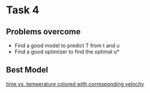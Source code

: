 # Task 4

## Problems overcome
- Find a good model to predict T from t and u
- Find a good optimizer to find the optimal u*

## Best Model
[time vs. temperature colored with corresponding velocity](https://github.com/lblum95/Deep_Learning_for_Scientific_Computing/tree/master/Project2/Project2/Task4/result_4.png)